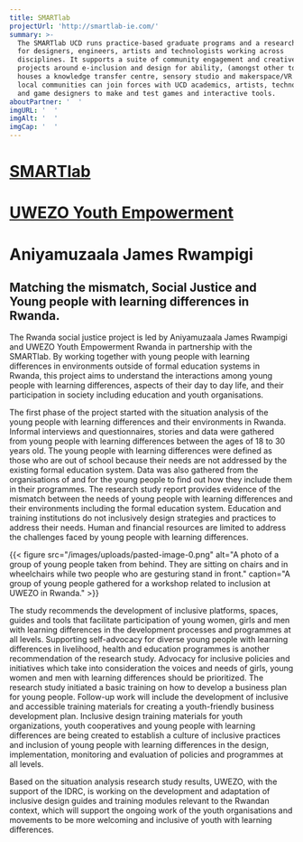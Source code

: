 ```yaml
---
title: SMARTlab
projectUrl: 'http://smartlab-ie.com/'
summary: >-
  The SMARTlab UCD runs practice-based graduate programs and a research centre
  for designers, engineers, artists and technologists working across
  disciplines. It supports a suite of community engagement and creative industry
  projects around e-inclusion and design for ability, (amongst other topics). It
  houses a knowledge transfer centre, sensory studio and makerspace/VR lab where
  local communities can join forces with UCD academics, artists, technologists
  and game designers to make and test games and interactive tools.
aboutPartner: '  '
imgURL: '  '
imgAlt: '  '
imgCap: '  '
---
```

# [SMARTlab](http://smartlab-ie.com/)

# [UWEZO Youth Empowerment](https://uwezoyouth.org/)

# Aniyamuzaala James Rwampigi

## Matching the mismatch, Social Justice and Young people with learning differences in Rwanda.

The Rwanda social justice project is led by Aniyamuzaala James Rwampigi and UWEZO Youth Empowerment Rwanda in partnership with the SMARTlab. By working together with young people with learning differences in environments outside of formal education systems in Rwanda, this project aims to understand the interactions among young people with learning differences, aspects of their day to day life, and their participation in society including education and youth organisations.

The first phase of the project started with the situation analysis of the young people with learning differences and their environments in Rwanda. Informal interviews and questionnaires, stories and data were gathered from young people with learning differences between the ages of 18 to 30 years old. The young people with learning differences were defined as those who are out of school because their needs are not addressed by the existing formal education system. Data was also gathered from the organisations of and for the young people to find out how they include them in their programmes. The research study report provides evidence of the mismatch between the needs of young people with learning differences and their environments including the formal education system. Education and training institutions do not inclusively design strategies and practices to address their needs. Human and financial resources are limited to address the challenges faced by young people with learning differences.

{{< figure src="/images/uploads/pasted-image-0.png" alt="A photo of a group of young people taken from behind. They are sitting on chairs and in wheelchairs while two people who are gesturing stand in front." caption="A group of young people gathered for a workshop related to inclusion at UWEZO in Rwanda." >}}

The study recommends the development of inclusive platforms, spaces, guides and tools that facilitate participation of young women, girls and men with learning differences in the development processes and programmes at all levels. Supporting self-advocacy for diverse young people with learning differences in livelihood, health and education programmes is another recommendation of the research study. Advocacy for inclusive policies and initiatives which take into consideration the voices and needs of girls, young women and men with learning differences should be prioritized. The research study initiated a basic training on how to develop a business plan for young people. Follow-up work will include the development of inclusive and accessible training materials for creating a youth-friendly business development plan. Inclusive design training materials for youth organizations, youth cooperatives and young people with learning differences are being created to establish a culture of inclusive practices and inclusion of young people with learning differences in the design, implementation, monitoring and evaluation of policies and programmes at all levels.

Based on the situation analysis research study results, UWEZO, with the support of the IDRC, is working on the development and adaptation of inclusive design guides and training modules relevant to the Rwandan context, which will support the ongoing work of the youth organisations and movements to be more welcoming and inclusive of youth with learning differences.
